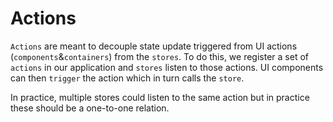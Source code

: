 # Actions

`Actions` are meant to decouple state update triggered from UI actions (`components`&`containers`) from the `stores`. To do this, we register a set of `actions` in our application and `stores` listen to those actions. UI components can then `trigger` the action which in turn calls the `store`.

In practice, multiple stores could listen to the same action but in practice these should be a one-to-one relation.

